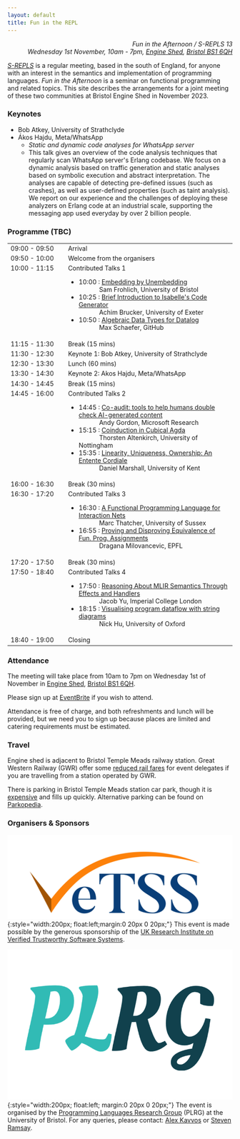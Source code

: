 ```yaml
---
layout: default
title: Fun in the REPL
---
```


<p style="text-align:right">
<i>Fun in the Afternoon / S-REPLS 13</i><br>
<i>Wednesday 1st November, 10am - 7pm, <a href="https://engine-shed.co.uk" target="_blank">Engine Shed</a>, <a href="https://goo.gl/maps/4UMxDXYtNHgmGscm9" target="_blank">Bristol BS1 6QH</a></i>
</p>

*<a href="https://srepls.github.io" target="_blank">S-REPLS</a>* is a regular meeting, based in the south of England, for anyone with an interest in the semantics and implementation of programming languages.  *Fun in the Afternoon* is a seminar on functional programming and related topics.  This site describes the arrangements for a joint meeting of these two communities at Bristol Engine Shed in November 2023.

### Keynotes

* Bob Atkey, University of Strathclyde
* Ákos Hajdu, Meta/WhatsApp
    - *Static and dynamic code analyses for WhatsApp server*
    - This talk gives an overview of the code analysis techniques that regularly scan WhatsApp server's Erlang codebase. We focus on a dynamic analysis based on traffic generation and static analyses based on symbolic execution and abstract interpretation. The analyses are capable of detecting pre-defined issues (such as crashes), as well as user-defined properties (such as taint analysis). We report on our experience and the challenges of deploying these analyzers on Erlang code at an industrial scale, supporting the messaging app used everyday by over 2 billion people.

### Programme (TBC)

<table>
<tr><td style="min-width:15ex">09:00 - 09:50</td><td>Arrival</td></tr>

<tr><td>09:50 - 10:00</td><td>Welcome from the organisers</td></tr>

<tr><td style="vertical-align:top">10:00 - 11:15</td><td>Contributed Talks 1<br/>  
    <ul>
      <li>10:00 : <a target="_blank" href="assets/abstracts/frohlich.txt">Embedding by Unembedding</a><br/>&emsp;&emsp;&emsp; Sam Frohlich, University of Bristol</li>
      <li>10:25 : <a target="_blank" href="">Brief Introduction to Isabelle's Code Generator</a><br/>&emsp;&emsp;&emsp; Achim Brucker, University of Exeter</li>
      <li>10:50 : <a target="_blank" href="assets/abstracts/schaefer.txt">Algebraic Data Types for Datalog</a><br/>&emsp;&emsp;&emsp; Max Schaefer, GitHub</li>
    </ul>
  </td>
</tr>

<tr><td>11:15 - 11:30</td><td>Break (15 mins)</td></tr>

<tr><td>11:30 - 12:30</td><td>Keynote 1: Bob Atkey, University of Strathclyde</td></tr>

<tr><td>12:30 - 13:30</td><td>Lunch (60 mins)</td></tr>

<tr><td>13:30 - 14:30</td><td>Keynote 2: Akos Hajdu, Meta/WhatsApp</td></tr>

<tr><td>14:30 - 14:45</td><td>Break (15 mins)</td></tr>

<tr>
  <td style="vertical-align:top">14:45 - 16:00</td>
  <td>Contributed Talks 2<br/>
    <ul>
      <li>14:45 : <a target="_blank" href="https://www.microsoft.com/en-us/research/publication/co-audit-tools-to-help-humans-double-check-ai-generated-content/">Co-audit: tools to help humans double check AI-generated content</a><br/>&emsp;&emsp;&emsp; Andy Gordon, Microsoft Research</li>
      <li>15:15 : <a target="_blank" href="assets/abstracts/altenkirch.txt">Coinduction in Cubical Agda</a><br/>&emsp;&emsp;&emsp; Thorsten Altenkirch, University of Nottingham</li>
      <li>15:35 : <a target="_blank" href="assets/abstracts/marshall.txt">Linearity, Uniqueness, Ownership: An Entente Cordiale</a><br/>&emsp;&emsp;&emsp; Daniel Marshall, University of Kent</li>
    </ul>
  </td>
</tr>

<tr><td>16:00 - 16:30</td><td>Break (30 mins)</td></tr>

<tr>
  <td style="vertical-align:top">16:30 - 17:20</td>
  <td>Contributed Talks 3<br/>
    <ul>
      <li>16:30 : <a target="_blank" href="assets/abstracts/thatcher.pdf">A Functional Programming Language for Interaction Nets</a><br/>&emsp;&emsp;&emsp; Marc Thatcher, University of Sussex</li>
      <li>16:55 : <a target="_blank" href="assets/abstracts/milovancevic.txt">Proving and Disproving Equivalence of Fun. Prog. Assignments</a><br/>&emsp;&emsp;&emsp; Dragana Milovancevic, EPFL</li>
    </ul>
  </td>
</tr>

<tr><td>17:20 - 17:50</td><td>Break (30 mins)</td></tr> 

<tr>
  <td style="vertical-align:top">17:50 - 18:40</td>
  <td>Contributed Talks 4
    <ul>
      <li>17:50 : <a target="_blank" href="assets/abstracts/yu.txt">Reasoning About MLIR Semantics Through Effects and Handlers</a><br/>&emsp;&emsp;&emsp; Jacob Yu, Imperial College London</li>
      <li>18:15 : <a target="_blank" href="assets/abstracts/hu.txt">Visualising program dataflow with string diagrams</a><br/>&emsp;&emsp;&emsp; Nick Hu, University of Oxford</li>
    </ul>
  </td>
</tr>

<tr><td>18:40 - 19:00</td><td>Closing</td></tr>
</table>

### Attendance

The meeting will take place from 10am to 7pm on Wednesday 1st of November in <a href="https://engine-shed.co.uk/" target="_blank">Engine Shed</a>, <a href="https://goo.gl/maps/4UMxDXYtNHgmGscm9" target="_blank">Bristol BS1 6QH</a>.  

Please sign up at <a href="https://www.eventbrite.com/e/717109883967/" target="_blank">EventBrite</a> if you wish to attend.

Attendance is free of charge, and both refreshments and lunch will be provided, but we need you to sign up because places are limited and catering requirements must be estimated.

<!-- ### Proposing a Talk

Talks are typically 20-30 minutes long and should be given in person.  We invite proposals for talks on any topic related to programming languages.  Subjects related to functional programming, and submissions from industrial professionals and junior researchers (postdocs and students) are especially welcome.

Please e-mail Alex Kavvos and Steven Ramsay on <pl-rg@bristol.ac.uk> with the subject "FITR talk proposal", giving a draft title and an abstract by the end of:
 
  * Mon, 2 October 2023 -->

### Travel

Engine shed is adjacent to Bristol Temple Meads railway station.  Great Western Railway (GWR) offer some <a href="https://www.visitwest.co.uk/meet/how-we-can-help/discounted-train-travel">reduced rail fares</a> for event delegates if you are travelling from a station operated by GWR.

There is parking in Bristol Temple Meads station car park, though it is <a href="https://www.apcoa.co.uk/parking-in/bristol/bristol-temple-meads/">expensive</a> and fills up quickly.  Alternative parking can be found on <a target="_blank" href="https://en.parkopedia.co.uk/parking/locations/temple_meads_station_i8iagcnhtjyxwfj413/?country=uk&arriving=202311010930&leaving=202311011900">Parkopedia</a>.

### Organisers & Sponsors

![vetss logo](assets/img/VeTSS_logo.png){:style="width:200px; float:left;margin:0 20px 0 20px;"}
This event is made possible by the generous sponsorship of the [UK Research Institute on Verified Trustworthy Software Systems](https://vetss.org.uk/).

![plrg logo](assets/img/logo-acronym-only-trans.png){:style="width:200px; float:left; margin:0 20px 0 20px;"}
The event is organised by the <a href="https://plrg-bristol.github.io/" target="_blank">Programming Languages Research Group</a> (PLRG) at the University of Bristol.  For any queries, please contact: <a href="https://seis.bristol.ac.uk/~tz20861/" target="_blank">Alex Kavvos</a> or <a href="https://sjrsay.github.io" target="_blank">Steven Ramsay</a>.
